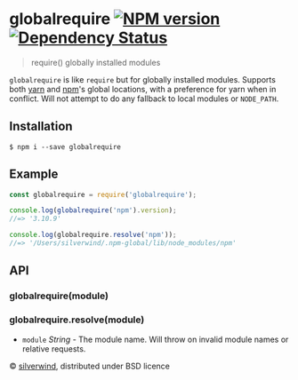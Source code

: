 # globalrequire [![NPM version](https://img.shields.io/npm/v/globalrequire.svg?style=flat)](https://www.npmjs.org/package/globalrequire) [![Dependency Status](http://img.shields.io/david/silverwind/globalrequire.svg?style=flat)](https://david-dm.org/silverwind/globalrequire)
> require() globally installed modules

`globalrequire` is like `require` but for globally installed modules. Supports both [yarn](https://github.com/yarnpkg/yarn) and [npm](https://github.com/npm/npm)'s global locations, with a preference for yarn when in conflict. Will not attempt to do any fallback to local modules or `NODE_PATH`.

## Installation
```console
$ npm i --save globalrequire
```
## Example
```js
const globalrequire = require('globalrequire');

console.log(globalrequire('npm').version);
//=> '3.10.9'

console.log(globalrequire.resolve('npm'));
//=> '/Users/silverwind/.npm-global/lib/node_modules/npm'
```

## API
### globalrequire(module)
### globalrequire.resolve(module)
- `module` *String* - The module name. Will throw on invalid module names or relative requests.

© [silverwind](https://github.com/silverwind), distributed under BSD licence
